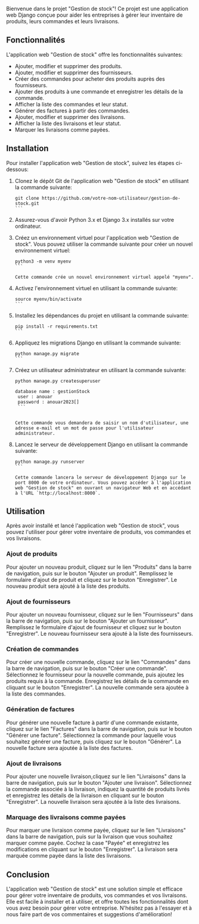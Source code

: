 Bienvenue dans le projet "Gestion de stock"! Ce projet est une application web Django conçue pour aider les entreprises à gérer leur inventaire de produits, leurs commandes et leurs livraisons.

## Fonctionnalités

L'application web "Gestion de stock" offre les fonctionnalités suivantes:

- Ajouter, modifier et supprimer des produits.
- Ajouter, modifier et supprimer des fournisseurs.
- Créer des commandes pour acheter des produits auprès des fournisseurs.
- Ajouter des produits à une commande et enregistrer les détails de la commande.
- Afficher la liste des commandes et leur statut.
- Générer des factures à partir des commandes.
- Ajouter, modifier et supprimer des livraisons.
- Afficher la liste des livraisons et leur statut.
- Marquer les livraisons comme payées.

## Installation

Pour installer l'application web "Gestion de stock", suivez les étapes ci-dessous:

1. Clonez le dépôt Git de l'application web "Gestion de stock" en utilisant la commande suivante:

   ````
   git clone https://github.com/votre-nom-utilisateur/gestion-de-stock.git
   ```

2. Assurez-vous d'avoir Python 3.x et Django 3.x installés sur votre ordinateur.

3. Créez un environnement virtuel pour l'application web "Gestion de stock". Vous pouvez utiliser la commande suivante pour créer un nouvel environnement virtuel:

   ````
   python3 -m venv myenv
   ```

   Cette commande crée un nouvel environnement virtuel appelé "myenv".

4. Activez l'environnement virtuel en utilisant la commande suivante:

   ````
   source myenv/bin/activate
   ```

5. Installez les dépendances du projet en utilisant la commande suivante:

   ````
   pip install -r requirements.txt
   ```

6. Appliquez les migrations Django en utilisant la commande suivante:

   ````
   python manage.py migrate
   ```

7. Créez un utilisateur administrateur en utilisant la commande suivante:

   ````
   python manage.py createsuperuser
   
   database name : gestionStock
    user : anouar
    password : anouar2023[]
    ```


   Cette commande vous demandera de saisir un nom d'utilisateur, une adresse e-mail et un mot de passe pour l'utilisateur administrateur.

8. Lancez le serveur de développement Django en utilisant la commande suivante:

   ````
   python manage.py runserver
   ```

   Cette commande lancera le serveur de développement Django sur le port 8000 de votre ordinateur. Vous pouvez accéder à l'application web "Gestion de stock" en ouvrant un navigateur Web et en accédant à l'URL `http://localhost:8000`.

## Utilisation

Après avoir installé et lancé l'application web "Gestion de stock", vous pouvez l'utiliser pour gérer votre inventaire de produits, vos commandes et vos livraisons.

### Ajout de produits

Pour ajouter un nouveau produit, cliquez sur le lien "Produits" dans la barre de navigation, puis sur le bouton "Ajouter un produit". Remplissez le formulaire d'ajout de produit et cliquez sur le bouton "Enregistrer". Le nouveau produit sera ajouté à la liste des produits.

### Ajout de fournisseurs

Pour ajouter un nouveau fournisseur, cliquez sur le lien "Fournisseurs" dans la barre de navigation, puis sur le bouton "Ajouter un fournisseur". Remplissez le formulaire d'ajout de fournisseur et cliquez sur le bouton "Enregistrer". Le nouveau fournisseur sera ajouté à la liste des fournisseurs.

### Création de commandes

Pour créer une nouvelle commande, cliquez sur le lien "Commandes" dans la barre de navigation, puis sur le bouton "Créer une commande". Sélectionnez le fournisseur pour la nouvelle commande, puis ajoutez les produits requis à la commande. Enregistrez les détails de la commande en cliquant sur le bouton "Enregistrer". La nouvelle commande sera ajoutée à la liste des commandes.

### Génération de factures

Pour générer une nouvelle facture à partir d'une commande existante, cliquez sur le lien "Factures" dans la barre de navigation, puis sur le bouton "Générer une facture". Sélectionnez la commande pour laquelle vous souhaitez générer une facture, puis cliquez sur le bouton "Générer". La nouvelle facture sera ajoutée à la liste des factures.

### Ajout de livraisons

Pour ajouter une nouvelle livraison,cliquez sur le lien "Livraisons" dans la barre de navigation, puis sur le bouton "Ajouter une livraison". Sélectionnez la commande associée à la livraison, indiquez la quantité de produits livrés et enregistrez les détails de la livraison en cliquant sur le bouton "Enregistrer". La nouvelle livraison sera ajoutée à la liste des livraisons.

### Marquage des livraisons comme payées

Pour marquer une livraison comme payée, cliquez sur le lien "Livraisons" dans la barre de navigation, puis sur la livraison que vous souhaitez marquer comme payée. Cochez la case "Payée" et enregistrez les modifications en cliquant sur le bouton "Enregistrer". La livraison sera marquée comme payée dans la liste des livraisons.

## Conclusion

L'application web "Gestion de stock" est une solution simple et efficace pour gérer votre inventaire de produits, vos commandes et vos livraisons. Elle est facile à installer et à utiliser, et offre toutes les fonctionnalités dont vous avez besoin pour gérer votre entreprise. N'hésitez pas à l'essayer et à nous faire part de vos commentaires et suggestions d'amélioration!
